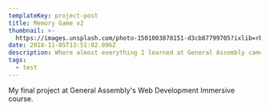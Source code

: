 ```yaml
---
templateKey: project-post
title: Memory Game v2
thumbnail: >-
  https://images.unsplash.com/photo-1501003878151-d3cb87799705?ixlib=rb-1.2.1&auto=format&fit=crop&w=300&q=80
date: 2018-11-05T13:51:02.896Z
description: Where almost everything I learned at General Assembly came together.
tags:
  - test
---
```


My final project at General Assembly's Web Development Immersive course.
